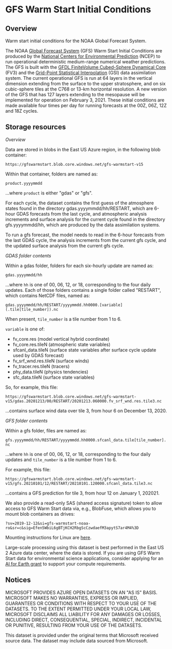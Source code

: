 # GFS Warm Start Initial Conditions

## Overview

Warm start initial conditions for the NOAA Global Forecast System.

The NOAA [Global Forecast System](https://www.ncdc.noaa.gov/data-access/model-data/model-datasets/global-forcast-system-gfs) (GFS) Warm Start Initial Conditions are produced by the [National Centers for Environmental Prediction](https://www.ncep.noaa.gov/) (NCEP) to run operational deterministic medium-range numerical weather predictions.   The GFS is built with the [GFDL Finite­Volume Cubed-Sphere Dynamical Core](https://www.gfdl.noaa.gov/fv3/) (FV3) and the [Grid-Point Statistical Interpolation](https://ral.ucar.edu/solutions/products/gridpoint-statistical-interpolation-gsi) (GSI) data assimilation system.  The current operational GFS is run at 64 layers in the vertical dimension extending from the surface to the upper stratosphere, and on six cubic-sphere tiles at the C768 or 13-km horizontal resolution.  A new version of the GFS that has 127 layers extending to the mesopause will be implemented for operation on February 3, 2021.  These initial conditions are made available four times per day for running forecasts at the 00Z, 06Z, 12Z and 18Z cycles.


## Storage resources 

<i>Overview</i>

Data are stored in blobs in the East US Azure region, in the following blob container:

`https://gfswarmstart.blob.core.windows.net/gfs-warmstart-v15`

Within that container, folders are named as:

`product.yyyymmdd`

...where `product` is either "gdas" or "gfs".  

For each cycle, the dataset contains the first guess of the atmosphere states found in the directory gdas.yyyymmdd/hh/RESTART, which are 6-hour GDAS forecasts from the last cycle, and atmospheric analysis increments and surface analysis for the current cycle found in the directory gfs.yyyymmdd/hh, which are produced by the data assimilation systems.  

To run a gfs forecast, the model needs to read in the 6-hour forecasts from the last GDAS cycle, the analysis increments from the current gfs cycle, and the updated surface analysis from the current gfs cycle.  

<i>GDAS folder contents</i>

Within a gdas folder, folders for each six-hourly update are named as:

`gdas.yyyymmdd/hh`

...where `hh` is one of 00, 06, 12, or 18, corresponding to the four daily updates.  Each of those folders contains a single folder called "RESTART", which contains NetCDF files, named as:

`gdas.yyyymmdd/hh/RESTART/yyyymmdd.hh0000.[variable](.tile[tile_number]).nc`

When present, `tile_number` is a tile number from 1 to 6.

`variable` is one of:

* fv_core.res (model vertical hybrid coordinate)
* fv_core.res.tileN (atmospheric state variables)
* sfcanl_data.tileN (surface state variables after surface cycle update used by GDAS forecast)
* fv_srf_wnd.res.tileN (surface winds)
* fv_tracer.res.tileN (tracers)
* phy_data.tileN (physics tendencies)
* sfc_data.tileN (surface state variables)

So, for example, this file:

`https://gfswarmstart.blob.core.windows.net/gfs-warmstart-v15/gdas.20201213/00/RESTART/20201213.060000.fv_srf_wnd.res.tile3.nc`

...contains surface wind data over tile 3, from hour 6 on December 13, 2020.

<i>GFS folder contents</i>

Within a gfs folder, files are named as:

`gfs.yyyymmdd/hh/RESTART/yyyymmdd.hh0000.sfcanl_data.tile[tile_number].nc`

...where `hh` is one of 00, 06, 12, or 18, corresponding to the four daily updates and `tile_number` is a tile number from 1 to 6.

For example, this file:

`https://gfswarmstart.blob.core.windows.net/gfs-warmstart-v15/gfs.20210101/12/RESTART/20210101.120000.sfcanl_data.tile3.nc`

...contains a GFS prediction for tile 3, from hour 12 on January 1, 202021.


We also provide a read-only SAS (shared access signature) token to allow access to GFS Warm Start data via, e.g., BlobFuse, which allows you to mount blob containers as drives:

`?sv=2019-12-12&si=gfs-warmstart-noaa-ro&sr=c&sig=Efen5WbiL6gBTjKCH2RbgScCzwdaefM3apytS7ar4M4%3D`

Mounting instructions for Linux are [here](https://docs.microsoft.com/en-us/azure/storage/blobs/storage-how-to-mount-container-linux).

Large-scale processing using this dataset is best performed in the East US 2 Azure data center, where the data is stored.  If you are using GFS Warm Start data for environmental science applications, consider applying for an [AI for Earth grant](http://aka.ms/aiforearth) to support your compute requirements.


## Notices

MICROSOFT PROVIDES AZURE OPEN DATASETS ON AN "AS IS" BASIS. MICROSOFT MAKES NO WARRANTIES, EXPRESS OR IMPLIED, GUARANTEES OR CONDITIONS WITH RESPECT TO YOUR USE OF THE DATASETS. TO THE EXTENT PERMITTED UNDER YOUR LOCAL LAW, MICROSOFT DISCLAIMS ALL LIABILITY FOR ANY DAMAGES OR LOSSES, INCLUDING DIRECT, CONSEQUENTIAL, SPECIAL, INDIRECT, INCIDENTAL OR PUNITIVE, RESULTING FROM YOUR USE OF THE DATASETS. 

This dataset is provided under the original terms that Microsoft received source data. The dataset may include data sourced from Microsoft.
